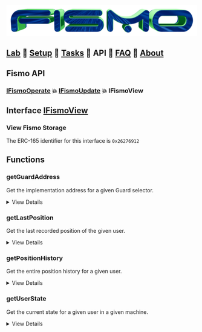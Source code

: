 ![Fismo](../images/fismo-logo.png)
## [Lab](../../README.md) 🧪 [Setup](../setup.md) 🧪 [Tasks](../tasks.md) 🧪 API 🧪 [FAQ](../faq.md) 🧪 [About](../about.md)

## Fismo API
### [IFismoOperate](IFismoOperate.md) 💥 [IFismoUpdate](IFismoUpdate.md)  💥 IFismoView

## Interface [IFismoView](../../contracts/interfaces/IFismoView.sol)
### View Fismo Storage
The ERC-165 identifier for this interface is `0x26276912`

## Functions
### getGuardAddress
Get the implementation address for a given Guard selector.

<details>
<summary>
View Details
</summary>

**Reverts if**
- Guard logic implementation is not defined

**Signature**
```solidity
function getGuardAddress(bytes4 _functionSelector)
external
view
returns (address guardAddress);
```

**Arguments**

| Name        |  Description |Type           |
| ------------- |------------- |-------------|
| _functionSelector | the bytes4 sighash of function signature | bytes4      |  

**Return Values**

| Name        | Description                                | Type           |
| ------------- |--------------------------------------------|------------- |
| guardAddress | the address of the guard logic implementation contract| address |
</details>

### getLastPosition
Get the last recorded position of the given user.

<details>
<summary>
View Details
</summary>

**Signature**
```solidity
function getLastPosition(address _user)
external
view
returns (FismoTypes.Position memory position);
```

**Arguments**

| Name       | Description                              | Type    |
| ----------- |------------------------------------------|---------|
| _user | the address of the user | address | 

**Return Values**

| Name        | Description                                | Type                |
| ------------- |--------------------------------------------|---------------------|
| position | the last recorded position of the given user| FismoTypes.Position |
</details>

### getPositionHistory
Get the entire position history for a given user.

<details>
<summary>
View Details
</summary>

**Signature**
```solidity
function getPositionHistory(address _user)
external
view
returns (FismoTypes.Position[] memory history);
```

**Arguments**

| Name       | Description                              | Type    |
| ----------- |------------------------------------------|---------|
| _user | the address of the user | address | 

**Return Values**

| Name        | Description                   | Type                  |
| ------------- |-------------------------------|-----------------------|
| history | an array of Position structs  | FismoTypes.Position[] |
</details>

### getUserState
Get the current state for a given user in a given machine.

<details>
<summary>
View Details
</summary>

**Reverts if**
- Machine does not exist

**Signature**
```solidity
function getUserState(address _user, bytes4 _machineId)
external
view
returns (bytes4 currentStateId);
```

**Arguments**

| Name      | Description           | Type    |
| ---------- |-----------------------|---------|
| _user | the address of the user | address | 
| _machineId | the id of the machine | bytes4 | 

**Return Values**

| Name        | Type                   | Description                                    |
| ------------- |------------------------|------------------------------------------------|
| currentStateId | bytes4 | the user's current state in the given machine  |

</details>


